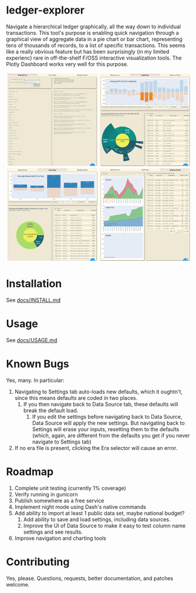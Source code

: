 # ledger-explorer
Navigate a hierarchical ledger graphically, all the way down to individual transactions.  This tool's purpose is enabling quick navigation through a graphical view of aggregate data in a pie chart or bar chart, representing tens of thousands of records, to a list of specific transactions.  This seems like a really obvious feature but has been surprisingly (in my limited experienc) rare in off-the-shelf F/OSS interactive visualization tools.  The Plotly Dashboard works very well for this purpose.

![Screenshot](https://raw.githubusercontent.com/saufrecht/ledger-explorer/master/docs/montage.jpg?s=820x838)

# Installation

See [docs/INSTALL.md](https://github.com/saufrecht/ledger-explorer/blob/gunicorn/docs/INSTALL.md)

# Usage

See [docs/USAGE.md](https://github.com/saufrecht/ledger-explorer/blob/gunicorn/docs/USAGE.md)

# Known Bugs
Yes, many.  In particular:

1. Navigating to Settings tab auto-loads new defaults, which it oughtn't, since this means defaults are coded in two places.
   1. If you then navigate back to Data Source tab, these defaults will break the default load.
       1. If you edit the settings before navigating back to Data Source, Data Source will apply the new settings.  But navigating back to Settings will erase your inputs, resetting them to the defaults (which, again, are different from the defaults you get if you never navigate to Settings tab)
1. If no era file is present, clicking the Era selector will cause an error.

# Roadmap

1. Complete unit testing (currently 1% coverage)
1. Verify running in gunicorn
1. Publish somewhere as a free service
1. Implement night mode using Dash's native commands
1. Add ability to import at least 1 public data set, maybe national budget?
   1. Add ability to save and load settings, including data sources.
   1. Improve the UI of Data Source to make it easy to test column name settings and see results.
1. Improve navigation and charting tools

# Contributing

Yes, please.  Questions, requests, better documentation, and patches welcome.
